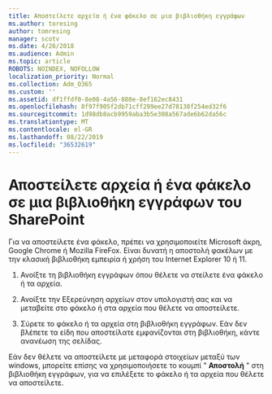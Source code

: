 ```yaml
---
title: Αποστείλετε αρχεία ή ένα φάκελο σε μια βιβλιοθήκη εγγράφων
ms.author: toresing
author: tomresing
manager: scotv
ms.date: 4/26/2018
ms.audience: Admin
ms.topic: article
ROBOTS: NOINDEX, NOFOLLOW
localization_priority: Normal
ms.collection: Adm_O365
ms.custom: ''
ms.assetid: df1ffdf0-8e08-4a56-880e-8ef162ec8431
ms.openlocfilehash: 8f97f905f2db71cff299ee27d78138f254ed32f6
ms.sourcegitcommit: 1d98db8acb9959aba3b5e308a567ade6b62da56c
ms.translationtype: MT
ms.contentlocale: el-GR
ms.lasthandoff: 08/22/2019
ms.locfileid: "36532619"
---
```

# <a name="upload-a-folder-or-files-to-a-sharepoint-document-library"></a>Αποστείλετε αρχεία ή ένα φάκελο σε μια βιβλιοθήκη εγγράφων του SharePoint

Για να αποστείλετε ένα φάκελο, πρέπει να χρησιμοποιείτε Microsoft άκρη, Google Chrome ή Mozilla FireFox. Είναι δυνατή η αποστολή φακέλων με την κλασική βιβλιοθήκη εμπειρία ή χρήση του Internet Explorer 10 ή 11.
  
1. Ανοίξτε τη βιβλιοθήκη εγγράφων όπου θέλετε να στείλετε ένα φάκελο ή τα αρχεία.
    
2. Ανοίξτε την Εξερεύνηση αρχείων στον υπολογιστή σας και να μεταβείτε στο φάκελο ή στα αρχεία που θέλετε να αποστείλετε.
    
3. Σύρετε το φάκελο ή τα αρχεία στη βιβλιοθήκη εγγράφων. Εάν δεν βλέπετε τα είδη που αποστείλατε εμφανίζονται στη βιβλιοθήκη, κάντε ανανέωση της σελίδας. 
    
Εάν δεν θέλετε να αποστείλετε με μεταφορά στοιχείων μεταξύ των windows, μπορείτε επίσης να χρησιμοποιήσετε το κουμπί " **Αποστολή** " στη βιβλιοθήκη εγγράφων, για να επιλέξετε το φάκελο ή τα αρχεία που θέλετε να αποστείλετε. 
  

